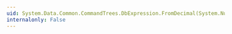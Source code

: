 ```yaml
---
uid: System.Data.Common.CommandTrees.DbExpression.FromDecimal(System.Nullable{System.Decimal})
internalonly: False
---
```

